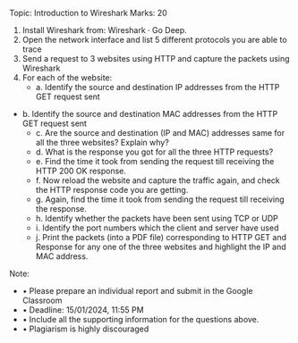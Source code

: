 Topic: Introduction to Wireshark Marks: 20
1) Install Wireshark from: Wireshark · Go Deep.
2) Open the network interface and list 5 different protocols you are able to trace
3) Send a request to 3 websites using HTTP and capture the packets using Wireshark
4) For each of the website:
   - a. Identify the source and destination IP addresses from the HTTP GET request
sent
- b. Identify the source and destination MAC addresses from the HTTP GET request
sent
  - c. Are the source and destination (IP and MAC) addresses same for all the three
websites? Explain why?
  - d. What is the response you got for all the three HTTP requests?
  - e. Find the time it took from sending the request till receiving the HTTP 200 OK
response.
  - f. Now reload the website and capture the traffic again, and check the HTTP
response code you are getting.
  - g. Again, find the time it took from sending the request till receiving the response.
  - h. Identify whether the packets have been sent using TCP or UDP
  - i. Identify the port numbers which the client and server have used
  - j. Print the packets (into a PDF file) corresponding to HTTP GET and Response for
any one of the three websites and highlight the IP and MAC address.

Note:
- • Please prepare an individual report and submit in the Google Classroom
- • Deadline: 15/01/2024, 11:55 PM
- • Include all the supporting information for the questions above.
- • Plagiarism is highly discouraged
